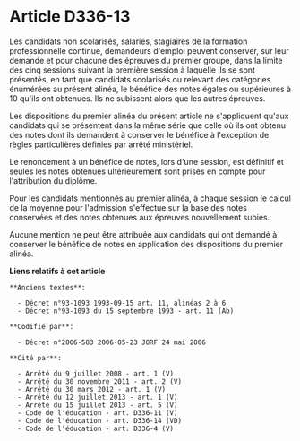 # Article D336-13

Les candidats non scolarisés, salariés, stagiaires de la formation professionnelle continue, demandeurs d'emploi peuvent
conserver, sur leur demande et pour chacune des épreuves du premier groupe, dans la limite des cinq sessions suivant la
première session à laquelle ils se sont présentés, en tant que candidats scolarisés ou relevant des catégories énumérées au
présent alinéa, le bénéfice des notes égales ou supérieures à 10 qu'ils ont obtenues. Ils ne subissent alors que les autres
épreuves.

Les dispositions du premier alinéa du présent article ne s'appliquent qu'aux candidats qui se présentent dans la même série
que celle où ils ont obtenu des notes dont ils demandent à conserver le bénéfice à l'exception de règles particulières
définies par arrêté ministériel.

Le renoncement à un bénéfice de notes, lors d'une session, est définitif et seules les notes obtenues ultérieurement sont
prises en compte pour l'attribution du diplôme.

Pour les candidats mentionnés au premier alinéa, à chaque session le calcul de la moyenne pour l'admission s'effectue sur la
base des notes conservées et des notes obtenues aux épreuves nouvellement subies.

Aucune mention ne peut être attribuée aux candidats qui ont demandé à conserver le bénéfice de notes en application des
dispositions du premier alinéa.

**Liens relatifs à cet article**

	**Anciens textes**:

	  - Décret n°93-1093 1993-09-15 art. 11, alinéas 2 à 6
	  - Décret n°93-1093 du 15 septembre 1993 - art. 11 (Ab)

	**Codifié par**:

	  - Décret n°2006-583 2006-05-23 JORF 24 mai 2006

	**Cité par**:

	  - Arrêté du 9 juillet 2008 - art. 1 (V)
	  - Arrêté du 30 novembre 2011 - art. 2 (V)
	  - Arrêté du 30 mars 2012 - art. 1 (V)
	  - Arrêté du 12 juillet 2013 - art. 1 (V)
	  - Arrêté du 15 juillet 2013 - art. 5 (V)
	  - Code de l'éducation - art. D336-11 (V)
	  - Code de l'éducation - art. D336-14 (VD)
	  - Code de l'éducation - art. D336-4 (V)
